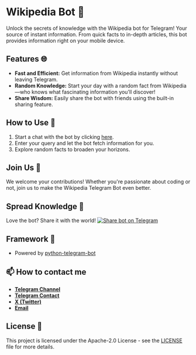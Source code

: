 # Wikipedia Bot 🤖
Unlock the secrets of knowledge with the Wikipedia bot for Telegram! Your source of instant information. From quick facts to in-depth articles, this bot provides information right on your mobile device.

## Features 🌐
- **Fast and Efficient:** Get information from Wikipedia instantly without leaving Telegram.
- **Random Knowledge:** Start your day with a random fact from Wikipedia—who knows what fascinating information you'll discover!
- **Share Wisdom:** Easily share the bot with friends using the built-in sharing feature.

## How to Use 🚀
1. Start a chat with the bot by clicking [here](https://t.me/Wikipedia_UA_Bot).
2. Enter your query and let the bot fetch information for you.
3. Explore random facts to broaden your horizons.

## Join Us 🤝
We welcome your contributions! Whether you're passionate about coding or not, join us to make the Wikipedia Telegram Bot even better.

## Spread Knowledge 📢
Love the bot? Share it with the world! [![Share bot on Telegram](https://img.shields.io/badge/share%20on-Telegram-blue)](https://t.me/share/url?url=https://t.me/Wikipedia_UA_Bot)

## Framework 🙌
- Powered by [python-telegram-bot](https://github.com/python-telegram-bot/python-telegram-bot)

## 📫 How to contact me
- [**Telegram Channel**](https://t.me/OFFpoliceChannel)
- [**Telegram Contact**](https://t.me/OFFpolice)
- [**X (Twitter)**](https://twitter.com/OFFpolice2077)
- [**Email**](offpolicedev@gmail.com)

## License 📄
This project is licensed under the Apache-2.0 License - see the [LICENSE](LICENSE) file for more details.